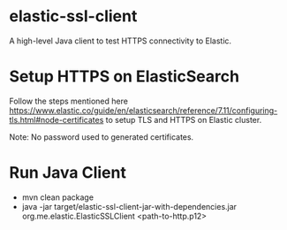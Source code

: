 # elastic-ssl-client
A high-level Java client to test HTTPS connectivity to Elastic.

# Setup HTTPS on ElasticSearch

Follow the steps mentioned here https://www.elastic.co/guide/en/elasticsearch/reference/7.11/configuring-tls.html#node-certificates to setup TLS and HTTPS on     Elastic cluster.

Note: No password used to generated certificates.

# Run Java Client
* mvn clean package
* java -jar target/elastic-ssl-client-jar-with-dependencies.jar org.me.elastic.ElasticSSLClient <path-to-http.p12>
